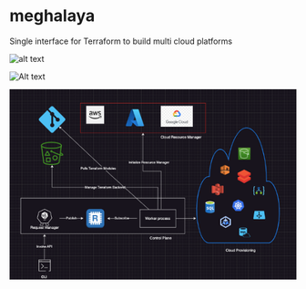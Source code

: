 # meghalaya
Single interface for Terraform to build multi cloud platforms

![alt text](https://github.com/Argos4/meghalaya/meghalaya.png?raw=true)

![Alt text](./meghalaya.jpg?raw=true "Architecture")

![Screenshot](meghalaya.png)
